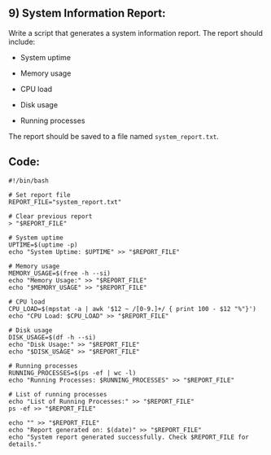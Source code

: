 ## 9) System Information Report:
Write a script that generates a system information report. The report should include:

   - System uptime

   - Memory usage

   - CPU load

   - Disk usage

   - Running processes

The report should be saved to a file named `system_report.txt`.

## Code:

```
#!/bin/bash

# Set report file
REPORT_FILE="system_report.txt"

# Clear previous report
> "$REPORT_FILE"

# System uptime
UPTIME=$(uptime -p)
echo "System Uptime: $UPTIME" >> "$REPORT_FILE"

# Memory usage
MEMORY_USAGE=$(free -h --si)
echo "Memory Usage:" >> "$REPORT_FILE"
echo "$MEMORY_USAGE" >> "$REPORT_FILE"

# CPU load
CPU_LOAD=$(mpstat -a | awk '$12 ~ /[0-9.]+/ { print 100 - $12 "%"}')
echo "CPU Load: $CPU_LOAD" >> "$REPORT_FILE"

# Disk usage
DISK_USAGE=$(df -h --si)
echo "Disk Usage:" >> "$REPORT_FILE"
echo "$DISK_USAGE" >> "$REPORT_FILE"

# Running processes
RUNNING_PROCESSES=$(ps -ef | wc -l)
echo "Running Processes: $RUNNING_PROCESSES" >> "$REPORT_FILE"

# List of running processes
echo "List of Running Processes:" >> "$REPORT_FILE"
ps -ef >> "$REPORT_FILE"

echo "" >> "$REPORT_FILE"
echo "Report generated on: $(date)" >> "$REPORT_FILE"
echo "System report generated successfully. Check $REPORT_FILE for details."

```
